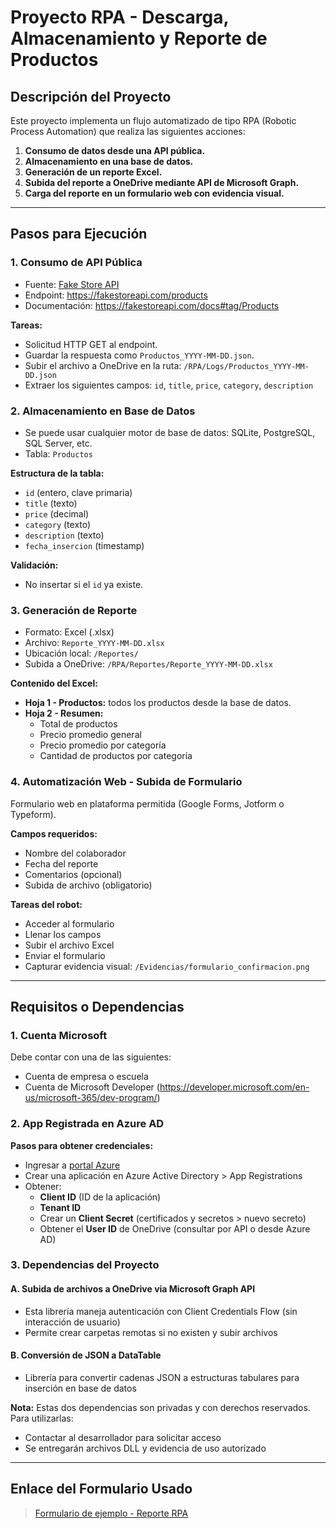 # Proyecto RPA - Descarga, Almacenamiento y Reporte de Productos

## Descripción del Proyecto
Este proyecto implementa un flujo automatizado de tipo RPA (Robotic Process Automation) que realiza las siguientes acciones:

1. **Consumo de datos desde una API pública.**
2. **Almacenamiento en una base de datos.**
3. **Generación de un reporte Excel.**
4. **Subida del reporte a OneDrive mediante API de Microsoft Graph.**
5. **Carga del reporte en un formulario web con evidencia visual.**

---

## Pasos para Ejecución

### 1. Consumo de API Pública
- Fuente: [Fake Store API](https://fakestoreapi.com)
- Endpoint: https://fakestoreapi.com/products
- Documentación: https://fakestoreapi.com/docs#tag/Products

**Tareas:**
- Solicitud HTTP GET al endpoint.
- Guardar la respuesta como `Productos_YYYY-MM-DD.json`.
- Subir el archivo a OneDrive en la ruta: `/RPA/Logs/Productos_YYYY-MM-DD.json`
- Extraer los siguientes campos: `id`, `title`, `price`, `category`, `description`

### 2. Almacenamiento en Base de Datos
- Se puede usar cualquier motor de base de datos: SQLite, PostgreSQL, SQL Server, etc.
- Tabla: `Productos`

**Estructura de la tabla:**
- `id` (entero, clave primaria)
- `title` (texto)
- `price` (decimal)
- `category` (texto)
- `description` (texto)
- `fecha_insercion` (timestamp)

**Validación:**
- No insertar si el `id` ya existe.

### 3. Generación de Reporte
- Formato: Excel (.xlsx)
- Archivo: `Reporte_YYYY-MM-DD.xlsx`
- Ubicación local: `/Reportes/`
- Subida a OneDrive: `/RPA/Reportes/Reporte_YYYY-MM-DD.xlsx`

**Contenido del Excel:**
- **Hoja 1 - Productos:** todos los productos desde la base de datos.
- **Hoja 2 - Resumen:**
  - Total de productos
  - Precio promedio general
  - Precio promedio por categoría
  - Cantidad de productos por categoría

### 4. Automatización Web - Subida de Formulario
Formulario web en plataforma permitida (Google Forms, Jotform o Typeform).

**Campos requeridos:**
- Nombre del colaborador
- Fecha del reporte
- Comentarios (opcional)
- Subida de archivo (obligatorio)

**Tareas del robot:**
- Acceder al formulario
- Llenar los campos
- Subir el archivo Excel
- Enviar el formulario
- Capturar evidencia visual: `/Evidencias/formulario_confirmacion.png`

---

## Requisitos o Dependencias

### 1. Cuenta Microsoft
Debe contar con una de las siguientes:
- Cuenta de empresa o escuela
- Cuenta de Microsoft Developer (https://developer.microsoft.com/en-us/microsoft-365/dev-program/)

### 2. App Registrada en Azure AD

**Pasos para obtener credenciales:**
- Ingresar a [portal Azure](https://portal.azure.com)
- Crear una aplicación en Azure Active Directory > App Registrations
- Obtener:
  - **Client ID** (ID de la aplicación)
  - **Tenant ID**
  - Crear un **Client Secret** (certificados y secretos > nuevo secreto)
  - Obtener el **User ID** de OneDrive (consultar por API o desde Azure AD)

### 3. Dependencias del Proyecto

#### A. Subida de archivos a OneDrive via Microsoft Graph API
- Esta librería maneja autenticación con Client Credentials Flow (sin interacción de usuario)
- Permite crear carpetas remotas si no existen y subir archivos

#### B. Conversión de JSON a DataTable
- Librería para convertir cadenas JSON a estructuras tabulares para inserción en base de datos

**Nota:**
Estas dos dependencias son privadas y con derechos reservados. Para utilizarlas:
- Contactar al desarrollador para solicitar acceso
- Se entregarán archivos DLL y evidencia de uso autorizado

---

## Enlace del Formulario Usado
> [Formulario de ejemplo - Reporte RPA](https://forms.gle/W6UwYRHmchbtsfvg9) 


